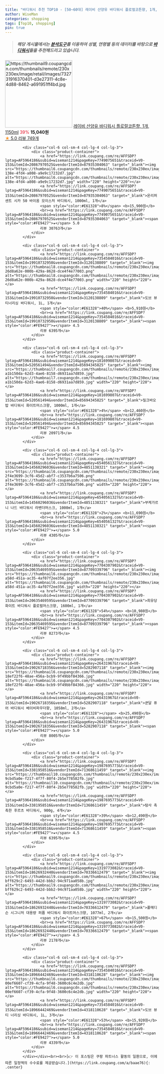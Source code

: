 ```yaml
---
title: "바디워시 추천 TOP10 - [50~60대] 레이비 산양유 바디워시 플로럴코튼향, 1개, 1150ml"
author: WiseMan
categories: shopping
tags: [Top10, shopping]
pin: true
---
```


> ##### 해당 게시물에서는 [**분석도구**](https://itemscout.io/)를 이용하여 **성별**, **연령별** 등의 데이터를 바탕으로 [**바디워시**](https://link.coupang.com/a/baae76)들을 추천해드리고 있습니다.
<div class="container"><div class="row">
            <div class="col-6 col-sm-4 col-lg-4 col-lg-3">
                <div class="product-container">
                    <a href="https://link.coupang.com/re/AFFSDP?lptag=AF5964186&subid=wiseman1214&pageKey=7255542696&traceid=V0-153&itemId=15702623244&vendorItemId=72028780099" target="_blank"><img src="https://thumbnail9.coupangcdn.com/thumbnails/remote/230x230ex/image/retail/images/732731916370401-d3e27311-4c8e-4d88-8462-a691951ff4bd.jpg" alt="https://thumbnail9.coupangcdn.com/thumbnails/remote/230x230ex/image/retail/images/732731916370401-d3e27311-4c8e-4d88-8462-a691951ff4bd.jpg" width="220" height="220"></a>
                    <a href="https://link.coupang.com/re/AFFSDP?lptag=AF5964186&subid=wiseman1214&pageKey=7255542696&traceid=V0-153&itemId=15702623244&vendorItemId=72028780099" target="_blank">레이비 산양유 바디워시 플로럴코튼향, 1개, 1150ml</a>
                    <span style="color:#E61328">39%</span> <b>15,040원</b>
                    <br><a href="https://link.coupang.com/re/AFFSDP?lptag=AF5964186&subid=wiseman1214&pageKey=7255542696&traceid=V0-153&itemId=15702623244&vendorItemId=72028780099" target="_blank"><span style="color:#FE9427">★</span> 5.0
                    리뷰 749개</a>
                </div>
            </div>
            
            <div class="col-6 col-sm-4 col-lg-4 col-lg-3">
                <div class="product-container">
                    <a href="https://link.coupang.com/re/AFFSDP?lptag=AF5964186&subid=wiseman1214&pageKey=7749075651&traceid=V0-153&itemId=20867970525&vendorItemId=87935304063" target="_blank"><img src="https://thumbnail6.coupangcdn.com/thumbnails/remote/230x230ex/image/retail/images/2023/11/30/17/7/ecaea80a-138e-4fd4-a808-a9e9c17232d7.jpg" alt="https://thumbnail6.coupangcdn.com/thumbnails/remote/230x230ex/image/retail/images/2023/11/30/17/7/ecaea80a-138e-4fd4-a808-a9e9c17232d7.jpg" width="220" height="220"></a>
                    <a href="https://link.coupang.com/re/AFFSDP?lptag=AF5964186&subid=wiseman1214&pageKey=7749075651&traceid=V0-153&itemId=20867970525&vendorItemId=87935304063" target="_blank">온리퍼센트 시카 50 바이옴 모이스처 바디워시, 1000ml, 1개</a>
                    <span style="color:#E61328">8%</span> <b>15,900원</b>
                    <br><a href="https://link.coupang.com/re/AFFSDP?lptag=AF5964186&subid=wiseman1214&pageKey=7749075651&traceid=V0-153&itemId=20867970525&vendorItemId=87935304063" target="_blank"><span style="color:#FE9427">★</span> 5.0
                    리뷰 30763개</a>
                </div>
            </div>
            
            <div class="col-6 col-sm-4 col-lg-4 col-lg-3">
                <div class="product-container">
                    <a href="https://link.coupang.com/re/AFFSDP?lptag=AF5964186&subid=wiseman1214&pageKey=7354584016&traceid=V0-153&itemId=19910732950&vendorItemId=3120138809" target="_blank"><img src="https://thumbnail8.coupangcdn.com/thumbnails/remote/230x230ex/image/retail/images/841316435139166-26d8a62e-000b-429a-8628-dce4f4e77003.png" alt="https://thumbnail8.coupangcdn.com/thumbnails/remote/230x230ex/image/retail/images/841316435139166-26d8a62e-000b-429a-8628-dce4f4e77003.png" width="220" height="220"></a>
                    <a href="https://link.coupang.com/re/AFFSDP?lptag=AF5964186&subid=wiseman1214&pageKey=7354584016&traceid=V0-153&itemId=19910732950&vendorItemId=3120138809" target="_blank">도브 뷰티너리싱 바디워시, 1L, 1개</a>
                    <span style="color:#E61328">40%</span> <b>5,910원</b>
                    <br><a href="https://link.coupang.com/re/AFFSDP?lptag=AF5964186&subid=wiseman1214&pageKey=7354584016&traceid=V0-153&itemId=19910732950&vendorItemId=3120138809" target="_blank"><span style="color:#FE9427">★</span> 4.5
                    리뷰 6395개</a>
                </div>
            </div>
            
            <div class="col-6 col-sm-4 col-lg-4 col-lg-3">
                <div class="product-container">
                    <a href="https://link.coupang.com/re/AFFSDP?lptag=AF5964186&subid=wiseman1214&pageKey=181699807&traceid=V0-153&itemId=520561494&vendorItemId=85694345825" target="_blank"><img src="https://thumbnail7.coupangcdn.com/thumbnails/remote/230x230ex/image/retail/images/8482837743571141-a1b150da-62d3-4ae6-8158-d6931aa7d859.jpg" alt="https://thumbnail7.coupangcdn.com/thumbnails/remote/230x230ex/image/retail/images/8482837743571141-a1b150da-62d3-4ae6-8158-d6931aa7d859.jpg" width="220" height="220"></a>
                    <a href="https://link.coupang.com/re/AFFSDP?lptag=AF5964186&subid=wiseman1214&pageKey=181699807&traceid=V0-153&itemId=520561494&vendorItemId=85694345825" target="_blank">밀크바오밥 바디워시 화이트머스크향, 1000ml, 1개</a>
                    <span style="color:#E61328">4%</span> <b>12,460원</b>
                    <br><a href="https://link.coupang.com/re/AFFSDP?lptag=AF5964186&subid=wiseman1214&pageKey=181699807&traceid=V0-153&itemId=520561494&vendorItemId=85694345825" target="_blank"><span style="color:#FE9427">★</span> 4.5
                    리뷰 20971개</a>
                </div>
            </div>
            
            <div class="col-6 col-sm-4 col-lg-4 col-lg-3">
                <div class="product-container">
                    <a href="https://link.coupang.com/re/AFFSDP?lptag=AF5964186&subid=wiseman1214&pageKey=6540561327&traceid=V0-153&itemId=14560296036&vendorItemId=4851138321" target="_blank"><img src="https://thumbnail6.coupangcdn.com/thumbnails/remote/230x230ex/image/retail/images/7896660366698263-2f4e3699-3cf6-45d2-abf7-c3537b6a7506.png" alt="https://thumbnail6.coupangcdn.com/thumbnails/remote/230x230ex/image/retail/images/7896660366698263-2f4e3699-3cf6-45d2-abf7-c3537b6a7506.png" width="220" height="220"></a>
                    <a href="https://link.coupang.com/re/AFFSDP?lptag=AF5964186&subid=wiseman1214&pageKey=6540561327&traceid=V0-153&itemId=14560296036&vendorItemId=4851138321" target="_blank">부케가르니 나드 바디워시 라벤더머스크, 1000ml, 1개</a>
                    <span style="color:#E61328">2%</span> <b>11,690원</b>
                    <br><a href="https://link.coupang.com/re/AFFSDP?lptag=AF5964186&subid=wiseman1214&pageKey=6540561327&traceid=V0-153&itemId=14560296036&vendorItemId=4851138321" target="_blank"><span style="color:#FE9427">★</span> 5.0
                    리뷰 4305개</a>
                </div>
            </div>
            
            <div class="col-6 col-sm-4 col-lg-4 col-lg-3">
                <div class="product-container">
                    <a href="https://link.coupang.com/re/AFFSDP?lptag=AF5964186&subid=wiseman1214&pageKey=7704307902&traceid=V0-153&itemId=20635469595&vendorItemId=87709339796" target="_blank"><img src="https://thumbnail6.coupangcdn.com/thumbnails/remote/230x230ex/image/retail/images/2023/11/08/14/3/e34f1ff0-a58d-451a-ac35-4af07f2ee356.jpg" alt="https://thumbnail6.coupangcdn.com/thumbnails/remote/230x230ex/image/retail/images/2023/11/08/14/3/e34f1ff0-a58d-451a-ac35-4af07f2ee356.jpg" width="220" height="220"></a>
                    <a href="https://link.coupang.com/re/AFFSDP?lptag=AF5964186&subid=wiseman1214&pageKey=7704307902&traceid=V0-153&itemId=20635469595&vendorItemId=87709339796" target="_blank">희유당 화이트 바디워시 플로럴머스크향, 1600ml, 1개</a>
                    <span style="color:#E61328">54%</span> <b>10,980원</b>
                    <br><a href="https://link.coupang.com/re/AFFSDP?lptag=AF5964186&subid=wiseman1214&pageKey=7704307902&traceid=V0-153&itemId=20635469595&vendorItemId=87709339796" target="_blank"><span style="color:#FE9427">★</span> 4.5
                    리뷰 8273개</a>
                </div>
            </div>
            
            <div class="col-6 col-sm-4 col-lg-4 col-lg-3">
                <div class="product-container">
                    <a href="https://link.coupang.com/re/AFFSDP?lptag=AF5964186&subid=wiseman1214&pageKey=26431967&traceid=V0-153&itemId=19026718356&vendorItemId=5282907118" target="_blank"><img src="https://thumbnail6.coupangcdn.com/thumbnails/remote/230x230ex/image/retail/images/8070747333142838-18ef22f6-48ae-456a-bcb9-9f49bbf84366.jpg" alt="https://thumbnail6.coupangcdn.com/thumbnails/remote/230x230ex/image/retail/images/8070747333142838-18ef22f6-48ae-456a-bcb9-9f49bbf84366.jpg" width="220" height="220"></a>
                    <a href="https://link.coupang.com/re/AFFSDP?lptag=AF5964186&subid=wiseman1214&pageKey=26431967&traceid=V0-153&itemId=19026718356&vendorItemId=5282907118" target="_blank">쿤달 퓨어 바디워시 베이비파우더향, 1058ml, 2개</a>
                    <span style="color:#E61328"></span> <b>25,490원</b>
                    <br><a href="https://link.coupang.com/re/AFFSDP?lptag=AF5964186&subid=wiseman1214&pageKey=26431967&traceid=V0-153&itemId=19026718356&vendorItemId=5282907118" target="_blank"><span style="color:#FE9427">★</span> 5.0
                    리뷰 8005개</a>
                </div>
            </div>
            
            <div class="col-6 col-sm-4 col-lg-4 col-lg-3">
                <div class="product-container">
                    <a href="https://link.coupang.com/re/AFFSDP?lptag=AF5964186&subid=wiseman1214&pageKey=1987695773&traceid=V0-153&itemId=3381958516&vendorItemId=71368611459" target="_blank"><img src="https://thumbnail10.coupangcdn.com/thumbnails/remote/230x230ex/image/retail/images/4400398354872490-9cbd5a0e-f217-4f7f-80f4-2b5e778582fb.jpg" alt="https://thumbnail10.coupangcdn.com/thumbnails/remote/230x230ex/image/retail/images/4400398354872490-9cbd5a0e-f217-4f7f-80f4-2b5e778582fb.jpg" width="220" height="220"></a>
                    <a href="https://link.coupang.com/re/AFFSDP?lptag=AF5964186&subid=wiseman1214&pageKey=1987695773&traceid=V0-153&itemId=3381958516&vendorItemId=71368611459" target="_blank">탐사 촉촉한 후르츠 바디워시, 900g, 4개</a>
                    <span style="color:#E61328">39%</span> <b>12,490원</b>
                    <br><a href="https://link.coupang.com/re/AFFSDP?lptag=AF5964186&subid=wiseman1214&pageKey=1987695773&traceid=V0-153&itemId=3381958516&vendorItemId=71368611459" target="_blank"><span style="color:#FE9427">★</span> 4.5
                    리뷰 6395개</a>
                </div>
            </div>
            
            <div class="col-6 col-sm-4 col-lg-4 col-lg-3">
                <div class="product-container">
                    <a href="https://link.coupang.com/re/AFFSDP?lptag=AF5964186&subid=wiseman1214&pageKey=1319773082&traceid=V0-153&itemId=18626932440&vendorItemId=70336612479" target="_blank"><img src="https://thumbnail9.coupangcdn.com/thumbnails/remote/230x230ex/image/retail/images/968863524082504-bff629c2-6493-442d-bbb2-94c971aa058b.jpg" alt="https://thumbnail9.coupangcdn.com/thumbnails/remote/230x230ex/image/retail/images/968863524082504-bff629c2-6493-442d-bbb2-94c971aa058b.jpg" width="220" height="220"></a>
                    <a href="https://link.coupang.com/re/AFFSDP?lptag=AF5964186&subid=wiseman1214&pageKey=1319773082&traceid=V0-153&itemId=18626932440&vendorItemId=70336612479" target="_blank">폴메디슨 시그니처 대용량 퍼퓸 바디워시 화이트머스크향, 1077ml, 2개</a>
                    <span style="color:#E61328">67%</span> <b>15,500원</b>
                    <br><a href="https://link.coupang.com/re/AFFSDP?lptag=AF5964186&subid=wiseman1214&pageKey=1319773082&traceid=V0-153&itemId=18626932440&vendorItemId=70336612479" target="_blank"><span style="color:#FE9427">★</span> 4.5
                    리뷰 2178개</a>
                </div>
            </div>
            
            <div class="col-6 col-sm-4 col-lg-4 col-lg-3">
                <div class="product-container">
                    <a href="https://link.coupang.com/re/AFFSDP?lptag=AF5964186&subid=wiseman1214&pageKey=7354584016&traceid=V0-153&itemId=18966442469&vendorItemId=4318110628" target="_blank"><img src="https://thumbnail6.coupangcdn.com/thumbnails/remote/230x230ex/image/retail/images/2274819078069192-00ef6607-cf39-4cfa-9f48-3600c6c4e2db.jpg" alt="https://thumbnail6.coupangcdn.com/thumbnails/remote/230x230ex/image/retail/images/2274819078069192-00ef6607-cf39-4cfa-9f48-3600c6c4e2db.jpg" width="220" height="220"></a>
                    <a href="https://link.coupang.com/re/AFFSDP?lptag=AF5964186&subid=wiseman1214&pageKey=7354584016&traceid=V0-153&itemId=18966442469&vendorItemId=4318110628" target="_blank">도브 뷰티 너리싱 바디워시, 1L, 3개</a>
                    <span style="color:#E61328">53%</span> <b>15,920원</b>
                    <br><a href="https://link.coupang.com/re/AFFSDP?lptag=AF5964186&subid=wiseman1214&pageKey=7354584016&traceid=V0-153&itemId=18966442469&vendorItemId=4318110628" target="_blank"><span style="color:#FE9427">★</span> 5.0
                    리뷰 4339개</a>
                </div>
            </div>
            </div></div><br><br>[👉 이 포스팅은 쿠팡 파트너스 활동의 일환으로, 이에 따른 일정액의 수수료를 제공받습니다.](https://link.coupang.com/a/baae76){: .center}